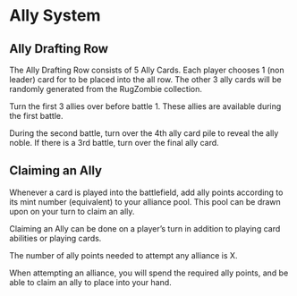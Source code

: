 # Ally System

## Ally Drafting Row

The Ally Drafting Row consists of 5 Ally Cards. Each player chooses 1 (non leader) card for to be placed into the all row. The other 3 ally cards will be randomly generated from the RugZombie collection.

Turn the first 3 allies over before battle 1. These allies are available during the first battle.

During the second battle, turn over the 4th ally card pile to reveal the ally noble. If there is a 3rd battle, turn over the final ally card.

## Claiming an Ally

Whenever a card is played into the battlefield, add ally points according to its mint number (equivalent) to your alliance pool. This pool can be drawn upon on your turn to claim an ally.

Claiming an Ally can be done on a player’s turn in addition to playing card abilities or playing cards.&#x20;

The number of ally points needed to attempt any alliance is X.

When attempting an alliance, you will spend the required ally points, and be able to claim an ally to place into your hand.

